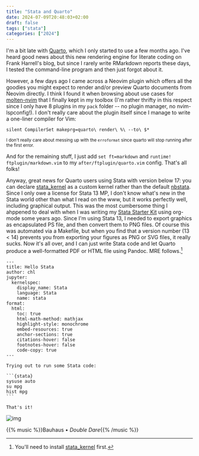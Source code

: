 ```yaml
---
title: "Stata and Quarto"
date: 2024-07-09T20:48:03+02:00
draft: false
tags: ["stata"]
categories: ["2024"]
---
```


I'm a bit late with [Quarto](https://quarto.org/), which I only started to use a few months ago. I've heard good news about this new rendering engine for literate coding on Frank Harrell's blog, but since I rarely write RMarkdown reports these days, I tested the command-line program and then just forgot about it.

However, a few days ago I came across a Neovim plugin which offers all the goodies you might expect to render and/or preview Quarto documents from Neovim directly. I think I found it when browsing about use cases for [molten-nvim](https://github.com/benlubas/molten-nvim) that I finally kept in my toolbox (I'm rather thrifty in this respect since I only have 8 plugins in my `pack` folder -- no plugin manager, no nvim-lspconfig!). I don't really care about the plugin itself since I manage to write a one-liner compiler for Vim:

```
silent CompilerSet makeprg=quarto\ render\ %\ --to\ $*
```
<small>I don't really care about messing up with the `erroformat` since quarto will stop running after the first error.</small>

And for the remaining stuff, I just add `set ft=markdown` and `runtime! ftplugin/markdown.vim` to my `after/ftplugin/quarto.vim` config. That's all folks!

Anyway, great news for Quarto users using Stata with version below 17: you can declare [stata_kernel](https://kylebarron.dev/stata_kernel/getting_started/) as a custom kernel rather than the default [nbstata](https://hugetim.github.io/nbstata/). Since I only owe a license for Stata 13 MP, I don't know what's new in the Stata world other than what I read on the www, but it works perfectly well, including graphical output. This was the most cumbersome thing I ahppened to deal with when I was writing my [Stata Starter Kit](https://aliquote.org/articles/stata-sk/) using org-mode some years ago. Since I'm using Stata 13, I needed to export graphics as encapsulated PS file, and then convert them to PNG files. Of course this was automated via a Makefile, but when you find that a version number (13 < 14) prevents you from exporting your figures as PNG or SVG files, it really sucks. Now it's all over, and I can just write Stata code and let Quarto produce a well-formatted PDF or HTML file using Pandoc. MRE follows.[^1]

    ---
    title: Hello Stata
    author: chl
    jupyter:
      kernelspec:
        display_name: Stata
        language: Stata
        name: stata
    format:
      html:
        toc: true
        html-math-method: mathjax
        highlight-style: monochrome
        embed-resources: true
        anchor-sections: true
        citations-hover: false
        footnotes-hover: false
        code-copy: true
    ---

    Trying out to run some Stata code:

    ```{stata}
    sysuse auto
    su mpg
    hist mpg
    ```

    That's it!

![img](/img/2024-07-09-21-14-17.png)

{{% music %}}Bauhaus • _Double Dare_{{% /music %}}

[^1]: You'll need to install [stata_kernel](https://kylebarron.dev/stata_kernel/getting_started/) first.
